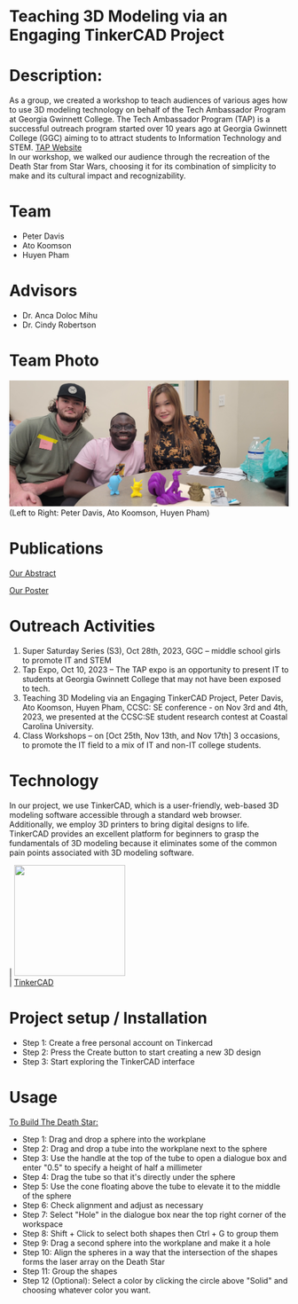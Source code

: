 # Teaching 3D Modeling via an Engaging TinkerCAD Project

# Description:    
As a group, we created a workshop to teach audiences of various ages how to use 3D modeling technology on behalf of the Tech Ambassador Program at Georgia Gwinnett College. The Tech Ambassador Program (TAP) is a successful outreach program started over 10 years ago at Georgia Gwinnett College (GGC) aiming to to attract students to Information Technology and STEM. [TAP Website](https://www.ggc.edu/academics/school-of-science-and-technology/research-internships-service-learning/technology-ambassador-program)     
In our workshop, we walked our audience through the recreation of the Death Star from Star Wars, choosing it for its combination of simplicity to make and its cultural impact and recognizability. 
    
# Team    
* Peter Davis      
* Ato Koomson          
* Huyen Pham 
    
# Advisors     
    
* Dr. Anca Doloc Mihu     
* Dr. Cindy Robertson

# Team Photo
![Team Picture](./media/s3.jpg)  
(Left to Right: Peter Davis, Ato Koomson, Huyen Pham)<br>
    
# Publications     
    
[Our Abstract](./documents/TAPAbstract-3Dfinal.docx)        
      
[Our Poster](./media/TAPPlasticMasonsPoster.pdf)          
    
# Outreach Activities    
1. Super Saturday Series (S3), Oct 28th, 2023, GGC – middle school girls to promote IT and STEM    
2. Tap Expo, Oct 10, 2023 – The TAP expo is an opportunity to present IT to students at Georgia Gwinnett College that may not have been exposed to tech.      
3. Teaching 3D Modeling via an Engaging TinkerCAD Project, Peter Davis, Ato Koomson, Huyen Pham, CCSC: SE conference - on Nov 3rd and 4th, 2023, we presented at the CCSC:SE student research contest at Coastal Carolina University.    
4. Class Workshops – on [Oct 25th, Nov 13th, and Nov 17th] 3 occasions, to promote the IT field to a mix of IT and non-IT college students.  
     
# Technology  
In our project, we use TinkerCAD, which is a user-friendly, web-based 3D modeling software accessible through a standard web browser. Additionally, we employ 3D printers to bring digital designs to life.  
TinkerCAD provides an excellent platform for beginners to grasp the fundamentals of 3D modeling because it eliminates some of the common pain points associated with 3D modeling software. 

| <img src="https://api-reader.tinkercad.com/api/images/cbdy6sTzSjf/t725.jpg" width="200" height="200"> <br>| 
[TinkerCAD](https://www.tinkercad.com)      

# Project setup / Installation
  
- Step 1:  Create a free personal account on Tinkercad    
- Step 2:  Press the Create button to start creating a new 3D design    
- Step 3: Start exploring the TinkerCAD interface    

# Usage

[To Build The Death Star:](./documents/TinkerCADDeathStarTutorial)      
- Step 1: Drag and drop a sphere into the workplane    
- Step 2: Drag and drop a tube into the workplane next to the sphere    
- Step 3: Use the handle at the top of the tube to open a dialogue box and enter "0.5" to specify a height of half a millimeter    
- Step 4: Drag the tube so that it's directly under the sphere    
- Step 5: Use the cone floating above the tube to elevate it to the middle of the sphere    
- Step 6: Check alignment and adjust as necessary    
- Step 7: Select "Hole" in the dialogue box near the top right corner of the workspace    
- Step 8: Shift + Click to select both shapes then Ctrl + G to group them    
- Step 9: Drag a second sphere into the workplane and make it a hole    
- Step 10: Align the spheres in a way that the intersection of the shapes forms the laser array on the Death Star    
- Step 11: Group the shapes    
- Step 12 (Optional): Select a color by clicking the circle above "Solid" and choosing whatever color you want.   








